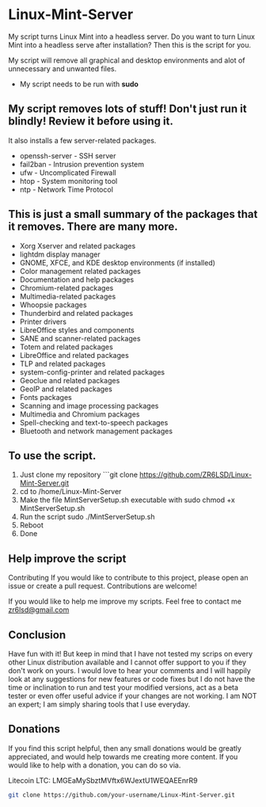 # Linux-Mint-Server
My script turns Linux Mint into a headless server.
Do you want to turn Linux Mint into a headless serve after installation? 
Then this is the script for you.

My script will remove all graphical and desktop environments and alot of unnecessary and unwanted files.

- My script needs to be run with **sudo**

## My script removes lots of stuff! Don't just run it blindly! Review it before using it.

It also installs a few server-related packages.

  - openssh-server   -  SSH server
  - fail2ban         -  Intrusion prevention system
  - ufw              -  Uncomplicated Firewall
  - htop             -  System monitoring tool
  - ntp              -  Network Time Protocol


## This is just a small summary of the packages that it removes. There are many more.

- Xorg Xserver and related packages
- lightdm display manager
- GNOME, XFCE, and KDE desktop environments (if installed)
- Color management related packages
- Documentation and help packages
- Chromium-related packages
- Multimedia-related packages
- Whoopsie packages
- Thunderbird and related packages
- Printer drivers
- LibreOffice styles and components
- SANE and scanner-related packages
- Totem and related packages
- LibreOffice and related packages
- TLP and related packages
- system-config-printer and related packages
- Geoclue and related packages
- GeoIP and related packages
- Fonts packages
- Scanning and image processing packages
- Multimedia and Chromium packages
- Spell-checking and text-to-speech packages
- Bluetooth and network management packages

 ## To use the script.
  
1. Just clone my repository ```git clone https://github.com/ZR6LSD/Linux-Mint-Server.git
2. cd to /home/Linux-Mint-Server
3. Make the file MintServerSetup.sh executable with sudo chmod +x MintServerSetup.sh
4. Run the script sudo ./MintServerSetup.sh
5. Reboot
6. Done


## Help improve the script 

Contributing
If you would like to contribute to this project, please open an issue or create a pull request. Contributions are welcome!

If you would like to help me improve my scripts. Feel free to contact me
zr6lsd@gmail.com 


## Conclusion

Have fun with it! But keep in mind that I have not tested my scrips on every other Linux distribution available and I cannot offer support to you if they don't work on yours. I would love to hear your comments and I will happily look at any suggestions for new features or code fixes but I do not have the time or inclination to run and test your modified versions, act as a beta tester or even offer useful advice if your changes are not working. I am NOT an expert; I am simply sharing tools that I use everyday.

## Donations
If you find this script helpful, then any small donations would be greatly appreciated, and would help towards me creating more content. 
If you would like to help with a donation, you can do so via.

Litecoin LTC: LMGEaMySbztMVftx6WJextU1WEQAEEnrR9
   ```bash
   git clone https://github.com/your-username/Linux-Mint-Server.git

